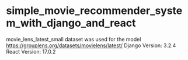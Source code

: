 # simple_movie_recommender_system_with_django_and_react
movie_lens_latest_small dataset was used for the model
https://grouplens.org/datasets/movielens/latest/
Django Version: 3.2.4
React Version: 17.0.2
